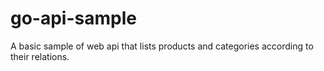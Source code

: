 # go-api-sample

A basic sample of web api that lists products and categories according to their relations.
